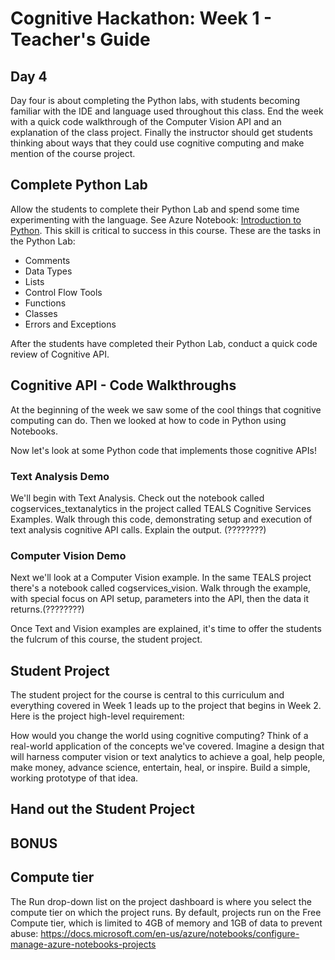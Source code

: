 # Cognitive Hackathon: Week 1 - Teacher's Guide
## Day 4

Day four is about completing the Python labs, with students becoming familiar with the IDE and language used throughout this class. End the week with a quick code walkthrough of the Computer Vision API and an explanation of the class project. Finally the instructor should get students thinking about ways that they could use cognitive computing and make mention of the course project.


## Complete Python Lab

Allow the students to complete their Python Lab and spend some time experimenting with the language. See Azure Notebook: [Introduction to Python]("https://notebooks.azure.com/dan-bcwqcg/projects/teals-cogserv-examples"). This skill is critical to success in this course. These are the tasks in the Python Lab:

* Comments
* Data Types
* Lists
* Control Flow Tools
* Functions
* Classes
* Errors and Exceptions

After the students have completed their Python Lab, conduct a quick code review of Cognitive API.

## Cognitive API - Code Walkthroughs

At the beginning of the week we saw some of the cool things that cognitive computing can do. Then we looked at how to code in Python using Notebooks.

Now let's look at some Python code that implements those cognitive APIs!

### Text Analysis Demo
We'll begin with Text Analysis. Check out the notebook called cogservices_textanalytics in the project called TEALS Cognitive Services Examples. Walk through this code, demonstrating setup and execution of text analysis cognitive API calls. Explain the output. (????????)

### Computer Vision Demo
 Next we'll look at a Computer Vision example. In the same TEALS project there's a notebook called cogservices_vision. Walk through the example, with special focus on API setup, parameters into the API, then the data it returns.(????????)

Once Text and Vision examples are explained, it's time to offer the students the fulcrum of this course, the student project.

## Student Project

The student project for the course is central to this curriculum and everything covered in Week 1 leads up to the project that begins in Week 2.  Here is the project high-level requirement: 

How would you change the world using cognitive computing? Think of a real-world application of the concepts we've covered. Imagine a design that will harness computer vision or text analytics to achieve a goal, help people, make money, advance science, entertain, heal, or inspire. Build a simple, working prototype of that idea.

## Hand out the Student Project

## BONUS

## Compute tier
The Run drop-down list on the project dashboard is where you select the compute tier on which the project runs. By default, projects run on the Free Compute tier, which is limited to 4GB of memory and 1GB of data to prevent abuse:
https://docs.microsoft.com/en-us/azure/notebooks/configure-manage-azure-notebooks-projects